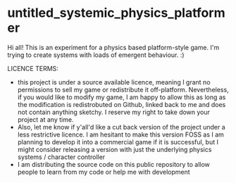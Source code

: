 # untitled_systemic_physics_platformer
Hi all! This is an experiment for a physics based platform-style game. I'm trying to create systems with loads of emergent behaviour. :)

LICENCE TERMS:
 - this project is under a source available licence, meaning I grant no permissions to sell my game or redistribute it off-platform. Nevertheless, if you would like to modify my game, I am happy to allow this as long as the modification is redistrobuted on Github, linked back to me and does not contain anything sketchy. I reserve my right to take down your project at any time.
 - Also, let me know if y'all'd like a cut back version of the project under a less restrictive licence. I am hesitant to make this version FOSS as I am planning to develop it into a commercial game if it is successful, but I might consider releasing a version with just the underlying physics systems / character controller
 - I am distributing the source code on this public repository to allow people to learn from my code or help me with development
